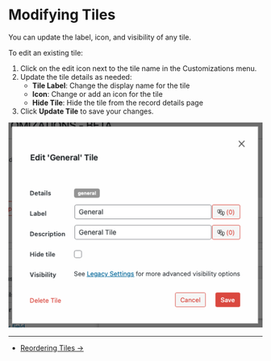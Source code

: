 # Modifying Tiles

You can update the label, icon, and visibility of any tile.

To edit an existing tile:

1. Click on the edit icon next to the tile name in the Customizations menu.
2. Update the tile details as needed:
   - **Tile Label**: Change the display name for the tile
   - **Icon**: Change or add an icon for the tile
   - **Hide Tile**: Hide the tile from the record details page
3. Click **Update Tile** to save your changes.

![Edit Tile Modal](../imgs/tiles/edit-tile-modal.png)

---

- [Reordering Tiles →](./reordering.md) 